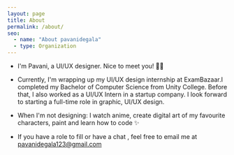 ```yaml
---
layout: page
title: About  
permalink: /about/
seo:
  - name: "About pavanidegala"
  - type: Organization
---
```


* I'm Pavani, a UI/UX designer. Nice to meet you! 👋🏼


* Currently, I'm wrapping up my UI/UX design internship at ExamBazaar.I completed my Bachelor of Computer Science from Unity College. Before that, I also worked as a UI/UX Intern in a startup company. I look forward to starting a full-time role in graphic, UI/UX design.

* When I'm not designing:
  I watch anime, create digital art of my favourite characters, paint and learn how to code ✨

* If you have a role to fill or have a chat , feel free to email me at pavanidegala123@gmail.com
  